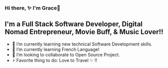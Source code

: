 ### Hi there, ✨ I'm Grace👋

## I'm a Full Stack Software Developer, Digital Nomad Entrepreneur, Movie Buff, & Music Lover!! 

- 🔭 I’m currently learning new technical Software Development skills.
- 🌱 I’m currently learning French Language!
- 👯 I’m looking to collaborate to Open Source Project.
- ⚡ Favorite thing to do: Love to Travel ✨ !!

<!--
**Gracii/gracii** is a ✨ _special_ ✨ repository because its `README.md` (this file) appears on your GitHub profile.

Here are some ideas to get you started:

- 🔭 I’m currently learning new technical Software Development skills.
- 🌱 I’m currently learning French Language!
- 👯 I’m looking to collaborate to Open Source Project.

- 🤔 I’m looking for help with ...
- 💬 Ask me about ...
- 📫 How to reach me: ...
- 😄 Pronouns: ...
- ⚡ Fun fact: ...
-->
